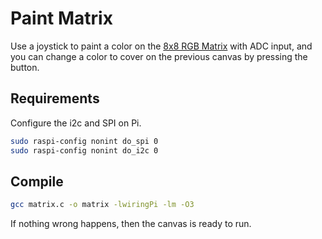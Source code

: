 # Paint Matrix

Use a joystick to paint a color on the [8x8 RGB Matrix](http://wiki.52pi.com/index.php/RPI-RGB-LED-Matrix_SKU:EP-0075) with ADC input, and you can change a color to cover on the previous canvas by pressing the button.

## Requirements

Configure the i2c and SPI on Pi.
```bash
sudo raspi-config nonint do_spi 0
sudo raspi-config nonint do_i2c 0
```

## Compile
```bash
gcc matrix.c -o matrix -lwiringPi -lm -O3
```

If nothing wrong happens, then the canvas is ready to run.
